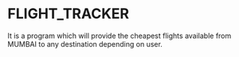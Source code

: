  
<h1>FLIGHT_TRACKER</h1> 
<p>
It is a program which will provide the cheapest flights available from MUMBAI to any destination depending on user. 


</p>
